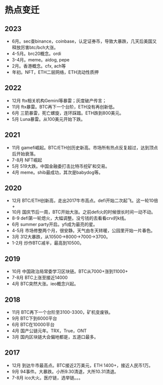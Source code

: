 # 热点变迁
## 2023
- 6月。sec查binance，coinbase，认定证券币，导致大暴跌，几天后美国又释放厉害btc/bch大涨。
- 4-5月。brc20概念。ordi
- 3-4月。meme。aidog, pepe
- 2月。香港概念。cfx, ach等
- 年初。NFT，ETH二层网络，ETH流动性质押

## 2022
- 12月 ftx相关机构Gemini等暴雷；灰度破产传言；
- 11月 ftx暴雷。BTC再下一个台阶，ETH没有再创新低。
- 6月 三箭暴雷，死亡螺旋，连环踩踏。ETH跌到800美元。
- 5月 Luna暴雷。从100美元开始下跌。

## 2021
- 11月 gamefi崛起。BTC/ETH创历史新高。市场所有热点反复超过，达到顶点后开始衰落。
- 7-8月 NFT崛起
- 5月 519大跌。中国金融委打击比特币挖矿和交易。
- 4月 meme。shib最成功，其次是babydog等。

## 2020
- 12月 BTC/ETH创新高，走出2017牛市高点。defi开始二次起飞。这一轮10倍+
- 10月 国庆节后一周，BTC开始大涨。之前defi火的时候很长时间一动不动。
- 8-9 defi第一轮熄火，大幅调整。没亏钱的去看看crv的k线。
- 6月 summer party开启。yfi成为最亮的星。
- 4-5月 市场修整两个月，很安静。天气由冬天转暖，公园里开始一片春色。
- 3月 312大暴跌，从10500->8000->7000->3700。
- 1-2月 炒作BTC减半，最高到10500。

## 2019
- 10月 中国政治局常委学习区块链。BTC从7000+涨到11000+
- 7-8月 BTC上涨至接近14000
- 4月 BTC突然大涨。ieo概念兴起。

## 2018
- 11月 BTC再下一个台阶至3100-3300，矿机变废铁。
- 9月  BTC下到6000平台
- 6月  BTC在10000平台
- 4月  国产公链元年。TRX，True，ONT
- 3月  国内区块链大会偏地都是，五道口最多。

## 2017
- 12月 到达牛市最高点。BTC接近2万美元，ETH 1400+，接近人民币1万。
- 9月 94事件。大暴跌。小所9.30清退，大所10.31清退。
- 7-8月 ico大火。医疗链，选举链。。。